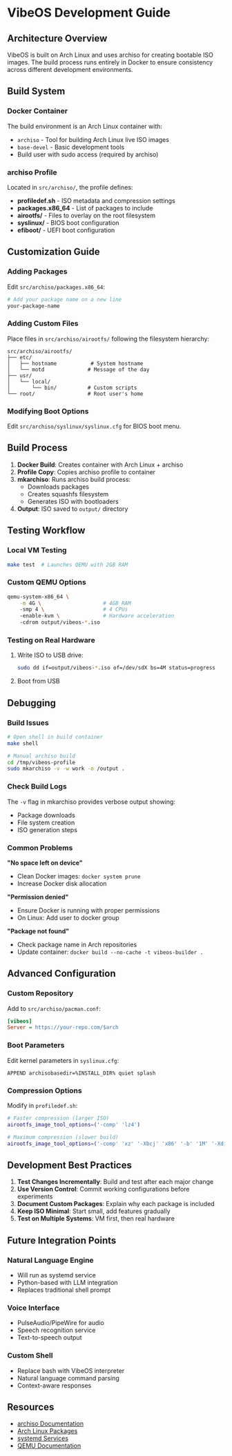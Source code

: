 # VibeOS Development Guide

## Architecture Overview

VibeOS is built on Arch Linux and uses archiso for creating bootable ISO images. The build process runs entirely in Docker to ensure consistency across different development environments.

## Build System

### Docker Container
The build environment is an Arch Linux container with:
- `archiso` - Tool for building Arch Linux live ISO images
- `base-devel` - Basic development tools
- Build user with sudo access (required by archiso)

### archiso Profile
Located in `src/archiso/`, the profile defines:
- **profiledef.sh** - ISO metadata and compression settings
- **packages.x86_64** - List of packages to include
- **airootfs/** - Files to overlay on the root filesystem
- **syslinux/** - BIOS boot configuration
- **efiboot/** - UEFI boot configuration

## Customization Guide

### Adding Packages
Edit `src/archiso/packages.x86_64`:
```bash
# Add your package name on a new line
your-package-name
```

### Adding Custom Files
Place files in `src/archiso/airootfs/` following the filesystem hierarchy:
```
src/archiso/airootfs/
├── etc/
│   ├── hostname           # System hostname
│   └── motd              # Message of the day
├── usr/
│   └── local/
│       └── bin/          # Custom scripts
└── root/                 # Root user's home
```

### Modifying Boot Options
Edit `src/archiso/syslinux/syslinux.cfg` for BIOS boot menu.

## Build Process

1. **Docker Build**: Creates container with Arch Linux + archiso
2. **Profile Copy**: Copies archiso profile to container
3. **mkarchiso**: Runs archiso build process:
   - Downloads packages
   - Creates squashfs filesystem
   - Generates ISO with bootloaders
4. **Output**: ISO saved to `output/` directory

## Testing Workflow

### Local VM Testing
```bash
make test  # Launches QEMU with 2GB RAM
```

### Custom QEMU Options
```bash
qemu-system-x86_64 \
    -m 4G \                    # 4GB RAM
    -smp 4 \                   # 4 CPUs
    -enable-kvm \              # Hardware acceleration
    -cdrom output/vibeos-*.iso
```

### Testing on Real Hardware
1. Write ISO to USB drive:
   ```bash
   sudo dd if=output/vibeos-*.iso of=/dev/sdX bs=4M status=progress
   ```
2. Boot from USB

## Debugging

### Build Issues
```bash
# Open shell in build container
make shell

# Manual archiso build
cd /tmp/vibeos-profile
sudo mkarchiso -v -w work -o /output .
```

### Check Build Logs
The `-v` flag in mkarchiso provides verbose output showing:
- Package downloads
- File system creation
- ISO generation steps

### Common Problems

**"No space left on device"**
- Clean Docker images: `docker system prune`
- Increase Docker disk allocation

**"Permission denied"**
- Ensure Docker is running with proper permissions
- On Linux: Add user to docker group

**"Package not found"**
- Check package name in Arch repositories
- Update container: `docker build --no-cache -t vibeos-builder .`

## Advanced Configuration

### Custom Repository
Add to `src/archiso/pacman.conf`:
```ini
[vibeos]
Server = https://your-repo.com/$arch
```

### Boot Parameters
Edit kernel parameters in `syslinux.cfg`:
```
APPEND archisobasedir=%INSTALL_DIR% quiet splash
```

### Compression Options
Modify in `profiledef.sh`:
```bash
# Faster compression (larger ISO)
airootfs_image_tool_options=('-comp' 'lz4')

# Maximum compression (slower build)
airootfs_image_tool_options=('-comp' 'xz' '-Xbcj' 'x86' '-b' '1M' '-Xdict-size' '1M')
```

## Development Best Practices

1. **Test Changes Incrementally**: Build and test after each major change
2. **Use Version Control**: Commit working configurations before experiments
3. **Document Custom Packages**: Explain why each package is included
4. **Keep ISO Minimal**: Start small, add features gradually
5. **Test on Multiple Systems**: VM first, then real hardware

## Future Integration Points

### Natural Language Engine
- Will run as systemd service
- Python-based with LLM integration
- Replaces traditional shell prompt

### Voice Interface
- PulseAudio/PipeWire for audio
- Speech recognition service
- Text-to-speech output

### Custom Shell
- Replace bash with VibeOS interpreter
- Natural language command parsing
- Context-aware responses

## Resources

- [archiso Documentation](https://wiki.archlinux.org/title/Archiso)
- [Arch Linux Packages](https://archlinux.org/packages/)
- [systemd Services](https://wiki.archlinux.org/title/Systemd)
- [QEMU Documentation](https://www.qemu.org/documentation/)